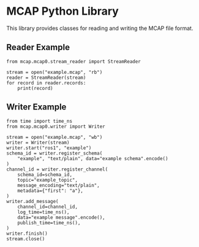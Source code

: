 # MCAP Python Library

This library provides classes for reading and writing the MCAP file format.

## Reader Example

```
from mcap.mcap0.stream_reader import StreamReader

stream = open("example.mcap", "rb")
reader = StreamReader(stream)
for record in reader.records:
    print(record)
```

## Writer Example

```
from time import time_ns
from mcap.mcap0.writer import Writer

stream = open("example.mcap", "wb")
writer = Writer(stream)
writer.start("ros1", "example")
schema_id = writer.register_schema(
    "example", "text/plain", data="example schema".encode()
)
channel_id = writer.register_channel(
    schema_id=schema_id,
    topic="example_topic",
    message_encoding="text/plain",
    metadata={"first": "a"},
)
writer.add_message(
    channel_id=channel_id,
    log_time=time_ns(),
    data="example message".encode(),
    publish_time=time_ns(),
)
writer.finish()
stream.close()
```
